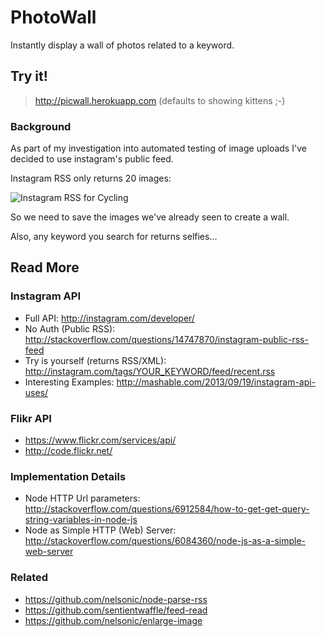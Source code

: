 PhotoWall
=========

Instantly display a wall of photos related to a keyword.

## Try it!

> http://picwall.herokuapp.com (defaults to showing kittens ;-)


### Background

As part of my investigation into automated testing of image uploads
I've decided to use instagram's public feed.

Instagram RSS only returns 20 images:

![Instagram RSS for Cycling](http://i.imgur.com/7tn0wLd.jpg)

So we need to save the images we've already seen to create a wall.

Also, any keyword you search for returns selfies...




## Read More

### Instagram API

- Full API: http://instagram.com/developer/
- No Auth (Public RSS): http://stackoverflow.com/questions/14747870/instagram-public-rss-feed
- Try is yourself (returns RSS/XML): http://instagram.com/tags/YOUR_KEYWORD/feed/recent.rss
- Interesting Examples: http://mashable.com/2013/09/19/instagram-api-uses/

### Flikr API

- https://www.flickr.com/services/api/
- http://code.flickr.net/

### Implementation Details

- Node HTTP Url parameters: http://stackoverflow.com/questions/6912584/how-to-get-get-query-string-variables-in-node-js
- Node as Simple HTTP (Web) Server: http://stackoverflow.com/questions/6084360/node-js-as-a-simple-web-server

### Related 

- https://github.com/nelsonic/node-parse-rss
- https://github.com/sentientwaffle/feed-read
- https://github.com/nelsonic/enlarge-image